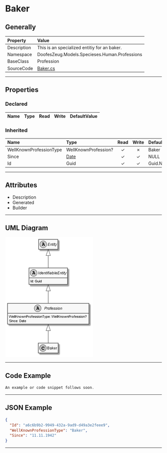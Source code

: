 ﻿# Baker

## Generally

|Property|Value|
|:-|:-|
|Description|This is an specialized entitiy for an baker.|
|Namespace|DoofesZeug.Models.Specieses.Human.Professions|
|BaseClass|Profession|
|SourceCode|[Baker.cs](../../../../DoofesZeug.Library/Src/Models/Specieses/Human/Professions/Baker.cs)|

---

## Properties

### Declared

|Name|Type|Read|Write|DefaultValue|
|:---|:---|:--:|:---:|:-----------|

### Inherited

|Name|Type|Read|Write|DefaultValue|
|:---|:---|:--:|:---:|:-----------|
|WellKnownProfessionType|WellKnownProfession?|&#x2713;|&#x2717;|Baker|
|Since|[Date](../../Models/DoofesZeug.Models.DateAndTime/Date.md)|&#x2713;|&#x2713;|NULL|
|Id|Guid|&#x2713;|&#x2713;|Guid.NewGuid()|

---

## Attributes

- Description
- Generated
- Builder

---

## UML Diagram

![Baker.png](./Baker.png "Baker")

---

## Code Example

```cs
An example or code snippet follows soon.
```

---

## JSON Example

```json
{
  "Id": "a6c6b9b2-9949-432a-9ad9-d49a3e2feee9",
  "WellKnownProfessionType": "Baker",
  "Since": "11.11.1942"
}
```

---

